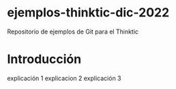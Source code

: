 # ejemplos-thinktic-dic-2022

Repositorio de ejemplos de Git para el Thinktic

# Introducción
explicación 1
explicacion 2
explicación 3